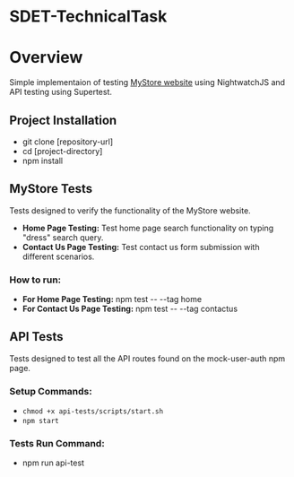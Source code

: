 # SDET-TechnicalTask

# Overview
Simple implementaion of testing [MyStore website](https://multiformis.com) using NightwatchJS and API testing using Supertest.

## Project Installation
- git clone [repository-url]
- cd [project-directory]
- npm install

## MyStore Tests
Tests designed to verify the functionality of the MyStore website.
- **Home Page Testing:** Test home page search functionality on typing "dress" search query.
- **Contact Us Page Testing:** Test contact us form submission with different scenarios.
### How to run:
- **For Home Page Testing:** npm test -- --tag home
- **For Contact Us Page Testing:** npm test -- --tag contactus

## API Tests
Tests designed to test all the API routes found on the mock-user-auth npm page.
### Setup Commands:
- `chmod +x api-tests/scripts/start.sh`
- `npm start`
### Tests Run Command:
- npm run api-test



